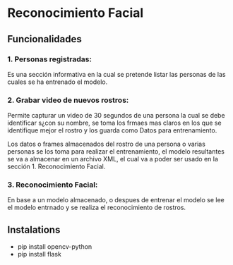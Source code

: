 # Reconocimiento Facial

## Funcionalidades

### 1. Personas registradas:

Es una sección informativa en la cual se pretende listar las personas de las cuales se ha entrenado el modelo.

### 2. Grabar video de nuevos rostros:

Permite capturar un video de 30 segundos de una persona la cual se debe identificar s¿con su nombre, se toma los frmaes mas claros en los que se identifique mejor el rostro y los guarda como Datos para entrenamiento.

Los datos o frames almacenados del rostro de una persona o varias personas se los toma para realizar el entrenamiento, el modelo resultantes se va a almacenar en un archivo XML, el cual va a poder ser usado en la sección 1. Reconocimiento Facial.

### 3. Reconocimiento Facial:

En base a un modelo almacenado, o despues de entrenar el modelo se lee el modelo entrnado y se realiza el reconocimiento de rostros.

## Instalations

* pip install opencv-python
* pip install flask

